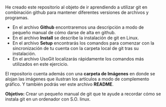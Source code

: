 He creado este repositorio al objeto de ir aprendiendo a utilizar git en combinación github para mantener diferentes versiones de archivos y programas.

- En el archivo **Github** encontraremos una descripción a modo de pequeño manual de cómo darse de alta en github.
- En el archivo **Install** se describe la instalación de git en Linux.
- En el archivo **Setup** encontrarás los comandos para comenzar con la sincronización de tu cuenta con la carpeta local de git tras su instalación.
- En el archivo UsoGit localizarás rápidamente los comandos más utilizados en este ejercicio.

El repositorio cuenta además con una **carpeta de Imágenes** en donde se alojan las imágenes que ilustran los artículos a modo de complemento gráfico.
Y también podrás ver este archivo **README**.

**Objetivo:** Crear un pequeño manual de git que te ayude a recordar cómo se instala git en un ordenador con S.O. linux. 
